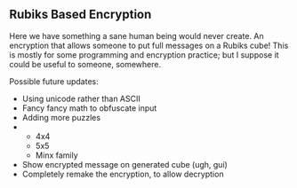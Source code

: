 <h2>Rubiks Based Encryption</h2>

<p>Here we have something a sane human being would never create. An encryption that allows someone to put full messages on a Rubiks cube! This is mostly for some programming and encryption practice; but I suppose it could be useful to someone, somewhere.</p>
<p>Possible future updates:</p>
<ul>
  <li>Using unicode rather than ASCII</li>
  <li>Fancy fancy math to obfuscate input</li>
  <li>Adding more puzzles<li>
  <ul>
    <li>4x4</li>
    <li>5x5</li>
    <li>Minx family</li>
  </ul>
  <li>Show encrypted message on generated cube (ugh, gui)</li>
  <li>Completely remake the encryption, to allow decryption</li>
</ul>
